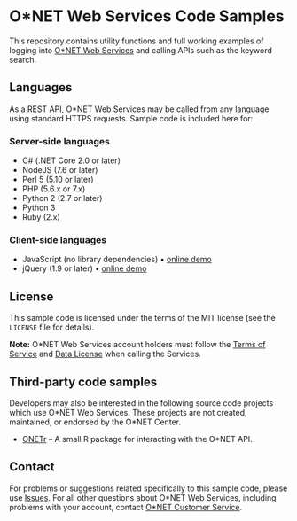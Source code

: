 # O\*NET Web Services Code Samples

This repository contains utility functions and full working examples of logging into [O\*NET Web Services](https://services.onetcenter.org/) and calling APIs such as the keyword search.

## Languages

As a REST API, O\*NET Web Services may be called from any language using standard HTTPS requests. Sample code is included here for:

### Server-side languages

* C# (.NET Core 2.0 or later)
* NodeJS (7.6 or later)
* Perl 5 (5.10 or later)
* PHP (5.6.x or 7.x)
* Python 2 (2.7 or later)
* Python 3
* Ruby (2.x)

### Client-side languages

* JavaScript (no library dependencies) • [online demo](https://onetcenter.github.io/web-services-samples/client-javascript/keyword_search.html)
* jQuery (1.9 or later) • [online demo](https://onetcenter.github.io/web-services-samples/client-jquery/keyword_search.html)

## License

This sample code is licensed under the terms of the MIT license (see the `LICENSE` file for details).

**Note:** O\*NET Web Services account holders must follow the [Terms of Service](https://services.onetcenter.org/terms) and [Data License](https://services.onetcenter.org/help/license_data) when calling the Services.

## Third-party code samples

Developers may also be interested in the following source code projects which use O\*NET Web Services. These projects are not created, maintained, or endorsed by the O\*NET Center.

* [ONETr](https://github.com/eknud/ONETr) – A small R package for interacting with the O*NET API.

## Contact

For problems or suggestions related specifically to this sample code, please use [Issues](https://github.com/onetcenter/web-services-samples/issues/). For all other questions about O\*NET Web Services, including problems with your account, contact [O\*NET Customer Service](mailto:onet@onetcenter.org).
